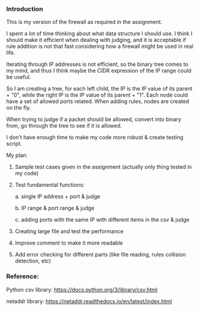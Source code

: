 ### Introduction

This is my version of the firewall as required in the assignment.

I spent a lot of time thinking about what data structure I should use. I think I should make it efficient when dealing with judging, and it is acceptable if rule addition is not that fast considering how a firewall might be used in real life.

Iterating through IP addresses is not efficient, so the binary tree comes to my mind, and thus I think maybe the CIDR expression of the IP range could be useful. 

So I am creating a tree, for each left child, the IP is the IP value of its parent + "0", while the right IP is the IP value of its parent + "1". Each node could have a set of allowed ports related. When adding rules, nodes are created on the fly. 

When trying to judge if a packet should be allowed, convert into binary from, go through the tree to see if it is allowed. 



I don't have enough time to make my code more robust & create testing script.

My plan:

1. Sample test cases given in the assignment (actually only thing tested in my code)

2. Test fundamental functions:

   a. single IP address + port & judge

   b. IP range & port range & judge

   c. adding ports with the same IP with different items in the csv & judge

3. Creating large file and test the performance

4. Improve comment to make it more readable

5. Add error checking for different parts (like file reading, rules collision detection, etc)



### Reference:

Python csv library: https://docs.python.org/3/library/csv.html

netaddr library: https://netaddr.readthedocs.io/en/latest/index.html

